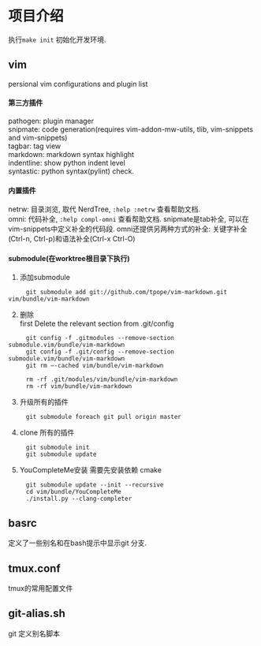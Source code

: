 项目介绍
======  

执行`make init` 初始化开发环境.

## vim

persional vim configurations and plugin list  

#### 第三方插件

pathogen: plugin manager   
snipmate: code generation(requires vim-addon-mw-utils, tlib, vim-snippets and vim-snippets)  
tagbar: tag view  
markdown: markdown syntax highlight  
indentline: show python indent level  
syntastic: python syntax(pylint) check.

#### 内置插件

netrw: 目录浏览, 取代 NerdTree, `:help :netrw` 查看帮助文档.  
omni: 代码补全, `:help compl-omni` 查看帮助文档. snipmate是tab补全, 可以在vim-snippets中定义补全的代码段. omni还提供另两种方式的补全: 关键字补全(Ctrl-n, Ctrl-p)和语法补全(Ctrl-x Ctrl-O)

#### submodule(在worktree根目录下执行)

1. 添加submodule

```
     git submodule add git://github.com/tpope/vim-markdown.git vim/bundle/vim-markdown  
```

2. 删除  
first Delete the relevant section from .git/config

```
     git config -f .gitmodules --remove-section submodule.vim/bundle/vim-markdown  
     git config -f .git/config --remove-section submodule.vim/bundle/vim-markdown  
     git rm –-cached vim/bundle/vim-markdown   

     rm -rf .git/modules/vim/bundle/vim-markdown  
     rm -rf vim/bundle/vim-markdown   
```

3. 升级所有的插件

```
     git submodule foreach git pull origin master
```

4. clone 所有的插件

```
     git submodule init  
     git submodule update
```
5. YouCompleteMe安装
需要先安装依赖 cmake
```
     git submodule update --init --recursive
     cd vim/bundle/YouCompleteMe
     ./install.py --clang-completer
```

## basrc 

定义了一些别名和在bash提示中显示git 分支.

## tmux.conf

tmux的常用配置文件

## git-alias.sh

git 定义别名脚本
